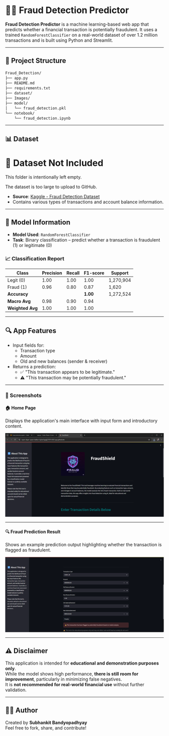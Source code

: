# 🕵️‍♂️ Fraud Detection Predictor

**Fraud Detection Predictor** is a machine learning-based web app that predicts whether a financial transaction is potentially fraudulent. It uses a trained `RandomForestClassifier` on a real-world dataset of over 1.2 million transactions and is built using Python and Streamlit.

---

## 📁 Project Structure

```
Fraud_Detection/
├── app.py                       
├── README.md                    
├── requirements.txt             
├── dataset/                     
├── Images/                      
├── model/
│   └── fraud_detection.pkl      
└── notebook/
    └── fraud_detection.ipynb    
```

---

## 📊 Dataset
# 📁 Dataset Not Included

This folder is intentionally left empty.

The dataset is too large to upload to GitHub.  

- **Source**: [Kaggle - Fraud Detection Dataset](https://www.kaggle.com/datasets/amanalisiddiqui/fraud-detection-dataset?resource=download)
- Contains various types of transactions and account balance information.

---

## 🧠 Model Information

- **Model Used**: `RandomForestClassifier`
- **Task**: Binary classification – predict whether a transaction is fraudulent (1) or legitimate (0)

### 📈 Classification Report

| Class | Precision | Recall | F1-score | Support |
|-------|-----------|--------|----------|---------|
| Legit (0) | 1.00 | 1.00 | 1.00 | 1,270,904 |
| Fraud (1) | 0.96 | 0.80 | 0.87 | 1,620 |
| **Accuracy** |  |  | **1.00** | 1,272,524 |
| **Macro Avg** | 0.98 | 0.90 | 0.94 |  |
| **Weighted Avg** | 1.00 | 1.00 | 1.00 |  |

---


## 🔍 App Features

- Input fields for:
  - Transaction type
  - Amount
  - Old and new balances (sender & receiver)
- Returns a prediction:
  - ✅ "This transaction appears to be legitimate."
  - ⚠️ "This transaction may be potentially fraudulent."

---

### 📸 Screenshots

#### 🏠 Home Page
Displays the application's main interface with input form and introductory content.

![Home Page](Images/home.png)

---

#### 🔍 Fraud Prediction Result
Shows an example prediction output highlighting whether the transaction is flagged as fraudulent.

![Prediction Result](Images/prediction.png)

---


## ⚠️ Disclaimer

This application is intended for **educational and demonstration purposes only**.  
While the model shows high performance, **there is still room for improvement**, particularly in minimizing false negatives.  
It is **not recommended for real-world financial use** without further validation.

---


## 🙋‍♂️ Author

Created by **Subhankit Bandyopadhyay**  
Feel free to fork, share, and contribute!